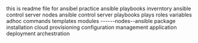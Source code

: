 this is readme file for ansibel practice
ansible playbooks
inverntory
ansible control server
nodes
ansible control server
playbooks
plays
roles
variables
adhoc commands
templates
modules
------nodes--ansible
package installation 
cloud provisioning 
configuration management 
application deployment
archestration 

